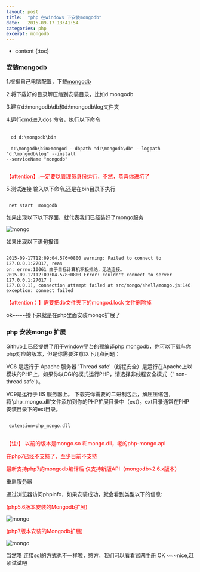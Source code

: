 ```yaml
---
layout: post
title:  "php 在windows 下安装mongodb"
date:   2015-09-17 13:41:54
categories: php
excerpt: mongodb
---
```


* content
{:toc}

### 安装mongodb

1.根据自己电脑配置，下载[mongodb](http://www.mongodb.org/downloads)

2.将下载好的目录解压缩到安装目录，比如d:mongodb

3.建立d:\mongodb\db和d:\mongodb\log文件夹

4.运行cmd进入dos 命令，执行以下命令
<pre><code>
　cd d:\mongodb\bin

　d:\mongodb\bin>mongod --dbpath "d:\mongodb\db" --logpath "d:\mongodb\log" --install 
--serviceName "mongodb"

</code></pre>
<font color="red">	  【attention】:一定要以管理员身份运行，不然，恭喜你进坑了</font>


5.测试连接
	输入以下命令,还是在bin目录下执行
<pre><code>
 net start  mongodb
</code></pre>
如果出现以下以下界面，就代表我们已经装好了mongo服务

![mongo](http://hexing-w.github.io/css/pics/mon.png) 


如果出现以下语句报错
<pre><code>
2015-09-17T12:09:04.576+0800 warning: Failed to connect to 127.0.0.1:27017, reas
on: errno:10061 由于目标计算机积极拒绝，无法连接。
2015-09-17T12:09:04.578+0800 Error: couldn't connect to server 127.0.0.1:27017 (
127.0.0.1), connection attempt failed at src/mongo/shell/mongo.js:146
exception: connect failed
</code></pre>
<font color="red">【attention：】需要把db文件夹下的mongod.lock 文件删除掉</font>


ok~~~~接下来就是在php里面安装mongo扩展了



### php 安装mongo 扩展


Github上已经提供了用于window平台的预编译php [mongodb](https://github.com/mongodb/mongo-php-driver/downloads)，你可以下载与你php对应的版本，但是你需要注意以下几点问题：

VC6 是运行于 Apache 服务器
'Thread safe'（线程安全）是运行在Apache上以模块的PHP上，如果你以CGI的模式运行PHP，请选择非线程安全模式（' non-thread safe'）。


VC9是运行于 IIS 服务器上。
下载完你需要的二进制包后，解压压缩包，将'php_mongo.dll'文件添加到你的PHP扩展目录中（ext）。ext目录通常在PHP安装目录下的ext目录。


<pre><code>
 extension=php_mongo.dll
</code>
</pre>

<font color="red">【注:】   以前的版本是mongo.so 和mongo.dll，老的php-mongo.api

在php7已经不支持了，至少目前不支持

最新支持php7的mongodb编译后 仅支持新版API（mongodb>2.6.x版本）

</font>

重启服务器

通过浏览器访问phpinfo，如果安装成功，就会看到类型以下的信息:

<font color="red">(php5.6版本安装的Mongodb扩展)</font>

![mongo](http://hexing-w.github.io/css/pics/mongo.png) 

<font color="red">(php7版本安装的Mongodb扩展)</font>

![mongo](http://hexing-w.github.io/css/pics/mongodb.png) 

当然咯 连接sql的方式也不一样啦，憋方，我们可以看看[官网手册](http://www.php.net/manual/en/class.mongodb.php)
OK ~~~nice,赶紧试试吧




